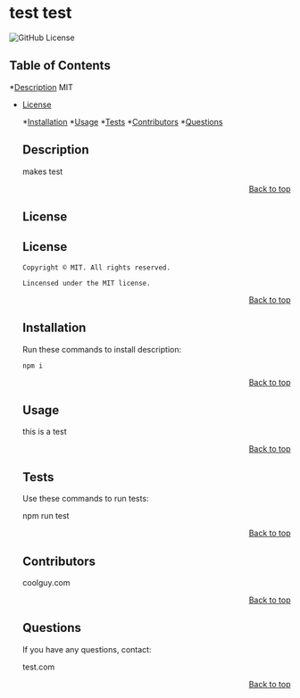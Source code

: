 <h1 id='title'> test test </h1>

![GitHub License](https://img.shields.io/badge/license-MIT-blue.svg)

<h2 id='contents'> Table of Contents </h2>

*[Description](#description)
    MIT
* [License](#license)

    *[Installation](#installation)
    *[Usage](#usage)
    *[Tests](#tests)
    *[Contributors](#contributors)
    *[Questions](#questions) 


    <h2 id='description'> Description </h2>

    makes test

    <p style='text-align: right;'><a href='#title'>Back to top</a></p>

    <h2 id='license'> License </h2>

    <h2 id='license'>License</h2>

      Copyright © MIT. All rights reserved.
      
      Lincensed under the MIT license.

    <p style='text-align: right;'><a href='#title'>Back to top</a></p>
    
    <h2 id='installation'> Installation </h2>

    Run these commands to install description:

    ```
    npm i
    ```

    <p style='text-align: right;'><a href='#title'>Back to top</a></p>

    <h2 id='usage'> Usage </h2>

    this is a test

    <p style='text-align: right;'><a href='#title'>Back to top</a></p>

    
    <h2 id='tests'> Tests </h2>
    
    Use these commands to run tests:
    
    npm run test
    
    <p style='text-align: right;'><a href='#title'>Back to top</a></p>
    
    <h2 id='contributors'> Contributors </h2>

    coolguy.com

    <p style='text-align: right;'><a href='#title'>Back to top</a></p>

    <h2 id='questions'> Questions </h2>

    If you have any questions, contact:

    test.com

    <p style='text-align: right;'><a href='#title'>Back to top</a></p>
    
